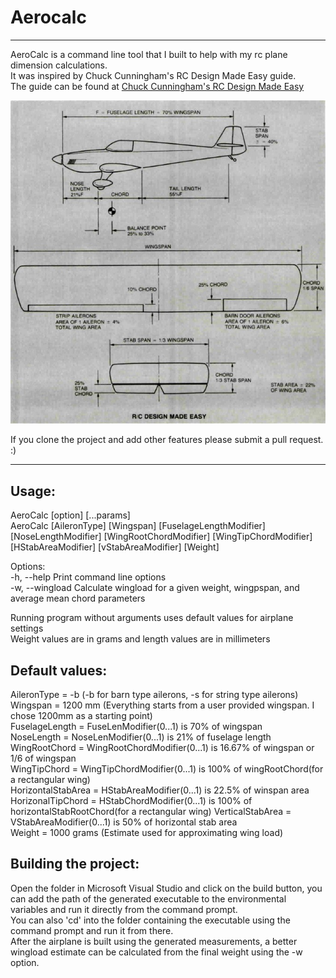 # Aerocalc 
---
AeroCalc is a command line tool that I built to help with my rc plane dimension calculations.  
It was inspired by Chuck Cunningham's RC Design Made Easy guide.  
The guide can be found at [Chuck Cunningham's RC Design Made Easy](https://www.rcuniverse.com/forum/scratch-building-aircraft-design-3d-cad-174/11560594-cunninghams-rcm-design-information.html)  

![Plane Design Made Easy](Assets/Images/Plane.jpg)  

If you clone the project and add other features please submit a pull request. :)  
___  

## Usage:  
AeroCalc [option]  [...params]  
AeroCalc [AileronType] [Wingspan] [FuselageLengthModifier] [NoseLengthModifier] [WingRootChordModifier] [WingTipChordModifier] [HStabAreaModifier] [vStabAreaModifier] [Weight]  

Options:  
-h,    --help			Print command line options  
-w,    --wingload		Calculate wingload for a given weight, wingpspan, and average mean chord parameters  

Running program without arguments uses default values for airplane settings  
Weight values are in grams and length values are in millimeters  

## Default values:  
AileronType = -b (-b for barn type ailerons, -s for string type ailerons)
Wingspan = 1200 mm  (Everything starts from a user provided wingspan. I chose 1200mm as a starting point)  
FuselageLength = FuseLenModifier(0...1) is 70% of wingspan  
NoseLength = NoseLenModifier(0...1) is 21% of fuselage length  
WingRootChord = WingRootChordModifier(0...1) is 16.67% of wingspan or 1/6 of wingspan  
WingTipChord = WingTipChordModifier(0...1) is 100% of wingRootChord(for a rectangular wing)  
HorizontalStabArea = HStabAreaModifier(0...1) is 22.5% of winspan area  
HorizonalTipChord = HStabChordModifier(0...1) is 100% of horizontalStabRootChord(for a rectangular wing)
VerticalStabArea = VStabAreaModifier(0...1) is 50% of horizontal stab area  
Weight = 1000 grams (Estimate used for approximating wing load)  


## Building the project:
Open the folder in Microsoft Visual Studio and click on the build button, you can add the path of the generated executable to the environmental variables and run it directly from the command prompt.  
You can also 'cd' into the folder containing the executable using the command prompt and run it from there.  
After the airplane is built using the generated measurements, a better wingload estimate can be calculated from the final weight using the -w option.